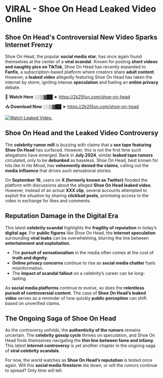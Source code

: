 # VIRAL - Shoe On Head Leaked Video Online

## **Shoe On Head's Controversial New Video Sparks Internet Frenzy**  

Shoe On Head, the popular **social media star**, has once again found themselves at the center of a **viral scandal**. Known for posting **short videos and naughty pics on TikTok**, Shoe On Head has recently expanded to **Fanfix**, a subscription-based platform where creators share **adult content**. However, a **leaked video** allegedly featuring Shoe On Head has taken the internet by storm, igniting intense **speculation** and fueling an **online privacy** debate.  

🔴 **Watch Here** ░░▒▓██ ➤ https://2k25fun.com/shoe-on-head  

📥 **Download Now** ░░▒▓██ ➤ https://2k25fun.com/shoe-on-head  

[![Watch Leaked Video.](https://miro.medium.com/v2/resize:fit:828/format:webp/1*cilzJN44JGOrTw9NJCrNHA.gif "Watch Leaked Video")](https://2k25fun.com/shoe-on-head)

## **Shoe On Head and the Leaked Video Controversy**  

The **celebrity rumor mill** is buzzing with claims that a **sex tape featuring Shoe On Head** has surfaced. However, this is not the first time such allegations have emerged. Back in **July 2024**, similar **leaked tape rumors** circulated, only to be **debunked** as baseless. Shoe On Head, best known for hits like *In Ha Mood*, has **vehemently denied the claims**, calling out the **media influence** that drives such sensational stories.  

On **September 16**, users on **X (formerly known as Twitter)** flooded the platform with discussions about the alleged **Shoe On Head leaked video**. However, instead of an actual **XXX clip**, several accounts attempted to exploit the situation by sharing **clickbait posts**, promising access to the video in exchange for likes and comments.  

## **Reputation Damage in the Digital Era**  

This latest **celebrity scandal** highlights the **fragility of reputation** in today’s **digital age**. For **public figures** like Shoe On Head, the **internet speculation** surrounding **viral leaks** can be overwhelming, blurring the line between **entertainment and exploitation**.  

- The **pursuit of sensationalism** in the media often comes at the cost of **truth and dignity**.  
- **Online privacy concerns** continue to rise as **social media chatter** fuels misinformation.  
- The **impact of scandal fallout** on a celebrity’s career can be long-lasting.  

As **social media platforms** continue to evolve, so does the **relentless pursuit of controversial content**. The case of **Shoe On Head’s leaked video** serves as a reminder of how quickly **public perception** can shift based on unverified claims.  

## **The Ongoing Saga of Shoe On Head**  

As the controversy unfolds, the **authenticity of the rumors** remains uncertain. The **celebrity gossip cycle** thrives on speculation, and Shoe On Head finds themselves navigating the **thin line between fame and infamy**. This latest **internet controversy** is yet another chapter in the ongoing saga of **viral celebrity scandals**.  

For now, the world watches as **Shoe On Head’s reputation** is tested once again. Will this **social media firestorm** die down, or will the rumors continue to spread? Only time will tell.